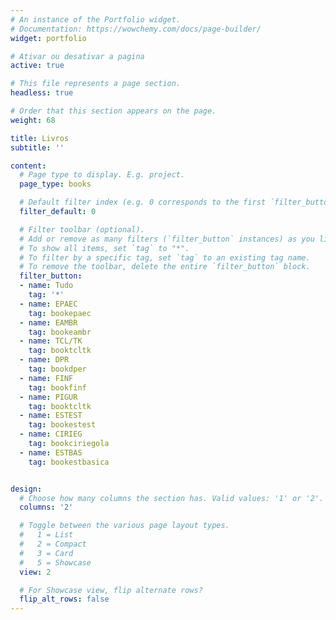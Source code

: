 ```yaml
---
# An instance of the Portfolio widget.
# Documentation: https://wowchemy.com/docs/page-builder/
widget: portfolio

# Ativar ou desativar a pagina
active: true

# This file represents a page section.
headless: true

# Order that this section appears on the page.
weight: 68

title: Livros
subtitle: ''

content:
  # Page type to display. E.g. project.
  page_type: books

  # Default filter index (e.g. 0 corresponds to the first `filter_button` instance below).
  filter_default: 0

  # Filter toolbar (optional).
  # Add or remove as many filters (`filter_button` instances) as you like.
  # To show all items, set `tag` to "*".
  # To filter by a specific tag, set `tag` to an existing tag name.
  # To remove the toolbar, delete the entire `filter_button` block.
  filter_button:
  - name: Tudo
    tag: '*'
  - name: EPAEC
    tag: bookepaec
  - name: EAMBR
    tag: bookeambr
  - name: TCL/TK
    tag: booktcltk
  - name: DPR
    tag: bookdper
  - name: FINF
    tag: bookfinf
  - name: PIGUR
    tag: booktcltk
  - name: ESTEST
    tag: bookestest
  - name: CIRIEG
    tag: bookciriegola
  - name: ESTBAS
    tag: bookestbasica


design:
  # Choose how many columns the section has. Valid values: '1' or '2'.
  columns: '2'

  # Toggle between the various page layout types.
  #   1 = List
  #   2 = Compact
  #   3 = Card
  #   5 = Showcase
  view: 2

  # For Showcase view, flip alternate rows?
  flip_alt_rows: false
---
```

